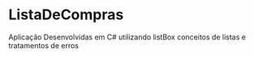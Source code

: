 # ListaDeCompras
Aplicação Desenvolvidas em C# utilizando listBox conceitos de listas e tratamentos de erros 
